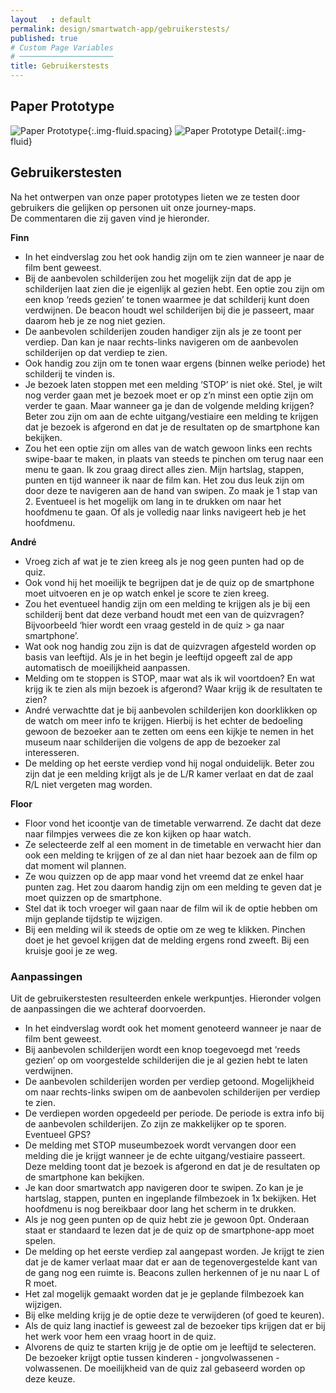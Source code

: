 ```yaml
---
layout   : default
permalink: design/smartwatch-app/gebruikerstests/
published: true
# Custom Page Variables
# ─────────────────────
title: Gebruikerstests
---
```


Paper Prototype
---------------
![Paper Prototype](../../../assets/img/prototype1.png){:.img-fluid.spacing}
![Paper Prototype Detail](../../../assets/img/prototype2.png){:.img-fluid}


## Gebruikerstesten
Na het ontwerpen van onze paper prototypes lieten we ze testen door gebruikers die gelijken op personen uit onze journey-maps.  
De commentaren die zij gaven vind je hieronder.

**Finn**
- In het eindverslag zou het ook handig zijn om te zien wanneer je naar de film bent geweest.
- Bij de aanbevolen schilderijen zou het mogelijk zijn dat de app je schilderijen laat zien die je eigenlijk al gezien hebt. Een optie zou zijn om een knop ‘reeds gezien’ te tonen waarmee je dat schilderij kunt doen verdwijnen. De beacon houdt wel schilderijen bij die je passeert, maar daarom heb je ze nog niet gezien.
- De aanbevolen schilderijen zouden handiger zijn als je ze toont per verdiep. Dan kan je naar rechts-links navigeren om de aanbevolen schilderijen op dat verdiep te zien.
- Ook handig zou zijn om te tonen waar ergens (binnen welke periode) het schilderij te vinden is.
- Je bezoek laten stoppen met een melding ‘STOP’ is niet oké. Stel, je wilt nog verder gaan met je bezoek moet er op z’n minst een optie zijn om verder te gaan. Maar wanneer ga je dan de volgende melding krijgen? Beter zou zijn om aan de echte uitgang/vestiaire een melding te krijgen dat je bezoek is afgerond en dat je de resultaten op de smartphone kan bekijken.
- Zou het een optie zijn om alles van de watch gewoon links een rechts swipe-baar te maken, in plaats van steeds te pinchen om terug naar een menu te gaan. Ik zou graag direct alles zien. Mijn hartslag, stappen, punten en tijd wanneer ik naar de film kan. Het zou dus leuk zijn om door deze te navigeren aan de hand van swipen. Zo maak je 1 stap van 2. Eventueel is het mogelijk om lang in te drukken om naar het hoofdmenu te gaan. Of als je volledig naar links navigeert heb je het hoofdmenu.

**André**
- Vroeg zich af wat je te zien kreeg als je nog geen punten had op de quiz.
- Ook vond hij het moeilijk te begrijpen dat je de quiz op de smartphone moet uitvoeren en je op watch enkel je score te zien kreeg.
- Zou het eventueel handig zijn om een melding te krijgen als je bij een schilderij bent dat deze verband houdt met een van de quizvragen? Bijvoorbeeld ‘hier wordt een vraag gesteld in de quiz > ga naar smartphone’.
- Wat ook nog handig zou zijn is dat de quizvragen afgesteld worden op basis van leeftijd. Als je in het begin je leeftijd opgeeft zal de app automatisch de moeilijkheid aanpassen. 
- Melding om te stoppen is STOP, maar wat als ik wil voortdoen? En wat krijg ik te zien als mijn bezoek is afgerond? Waar krijg ik de resultaten te zien?
- André verwachtte dat je bij aanbevolen schilderijen kon doorklikken op de watch om meer info te krijgen. Hierbij is het echter de bedoeling gewoon de bezoeker aan te zetten om eens een kijkje te nemen in het museum naar schilderijen die volgens de app de bezoeker zal interesseren.
- De melding op het eerste verdiep vond hij nogal onduidelijk. Beter zou zijn dat je een melding krijgt als je de L/R kamer verlaat en dat de zaal R/L niet vergeten mag worden.

**Floor**
- Floor vond het icoontje van de timetable verwarrend. Ze dacht dat deze naar filmpjes verwees die ze kon kijken op haar watch. 
- Ze selecteerde zelf al een moment in de timetable en verwacht hier dan ook een melding te krijgen of ze al dan niet haar bezoek aan de film op dat moment wil plannen. 
- Ze wou quizzen op de app maar vond het vreemd dat ze enkel haar punten zag. Het zou daarom handig zijn om een melding te geven dat je moet quizzen op de smartphone.
- Stel dat ik toch vroeger wil gaan naar de film wil ik de optie hebben om mijn geplande tijdstip te wijzigen.
- Bij een melding wil ik steeds de optie om ze weg te klikken. Pinchen doet je het gevoel krijgen dat de melding ergens rond zweeft. Bij een kruisje gooi je ze weg.

### Aanpassingen
Uit de gebruikerstesten resulteerden enkele werkpuntjes. Hieronder volgen de aanpassingen die we achteraf doorvoerden.
- In het eindverslag wordt ook het moment genoteerd wanneer je naar de film bent geweest.
- Bij aanbevolen schilderijen wordt een knop toegevoegd met ‘reeds gezien’ op om voorgestelde schilderijen die je al gezien hebt te laten verdwijnen.
- De aanbevolen schilderijen worden per verdiep getoond. Mogelijkheid om naar rechts-links swipen om de aanbevolen schilderijen per verdiep te zien.
- De verdiepen worden opgedeeld per periode. De periode is extra info bij de aanbevolen schilderijen. Zo zijn ze makkelijker op te sporen. Eventueel GPS?
- De melding met STOP museumbezoek wordt vervangen door een melding die je krijgt wanneer je de echte uitgang/vestiaire passeert. Deze melding toont dat je bezoek is afgerond en dat je de resultaten op de smartphone kan bekijken.
- Je kan door smartwatch app navigeren door te swipen. Zo kan je je hartslag, stappen, punten en ingeplande filmbezoek in 1x bekijken. Het hoofdmenu is nog bereikbaar door lang het scherm in te drukken.
- Als je nog geen punten op de quiz hebt zie je gewoon 0pt. Onderaan staat er standaard te lezen dat je de quiz op de smartphone-app moet spelen.
- De melding op het eerste verdiep zal aangepast worden. Je krijgt te zien dat je de kamer verlaat maar dat er aan de tegenovergestelde kant van de gang nog een ruimte is. Beacons zullen herkennen of je nu naar L of R moet.
- Het zal mogelijk gemaakt worden dat je je geplande filmbezoek kan wijzigen.
- Bij elke melding krijg je de optie deze te verwijderen (of goed te keuren). 
- Als de quiz lang inactief is geweest zal de bezoeker tips krijgen dat er bij het werk voor hem een vraag hoort in de quiz. 
- Alvorens de quiz te starten krijg je de optie om je leeftijd te selecteren. De bezoeker krijgt optie tussen kinderen - jongvolwassenen - volwassenen. De moeilijkheid van de quiz zal gebaseerd worden op deze keuze.

